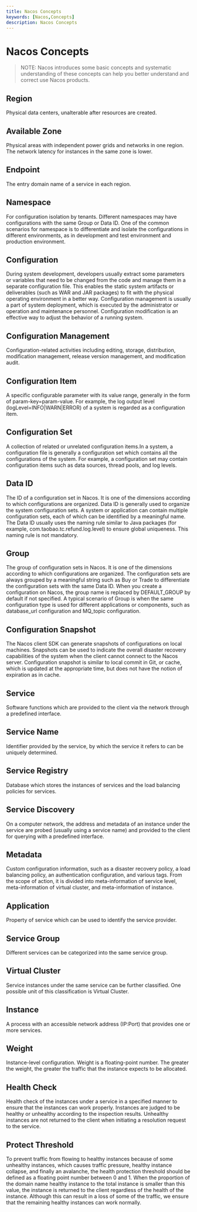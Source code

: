 ```yaml
---
title: Nacos Concepts
keywords: [Nacos,Concepts]
description: Nacos Concepts
---
```


# Nacos Concepts

> NOTE: Nacos introduces some basic concepts and systematic understanding of these concepts can help you better understand and correct use Nacos products.

## Region
Physical data centers, unalterable after resources are created.

## Available Zone
Physical areas with independent power grids and networks in one region. The network latency for instances in the same zone is lower.

## Endpoint
The entry domain name of a service in each region.

## Namespace
For configuration isolation by tenants. Different namespaces may have configurations with the same Group or Data ID. One of the common scenarios for namespace is to differentiate and isolate the configurations in different environments, as in development and test environment and production environment.

## Configuration
During system development, developers usually extract some parameters or variables that need to be changed from the code and manage them in a separate configuration file. This enables the static system artifacts or deliverables (such as WAR and JAR packages) to fit with the physical operating environment in a better way. Configuration management is usually a part of system deployment, which is <span data-type="color" style="color:rgb(38, 38, 38)"><span data-type="background" style="background-color:rgb(255, 255, 255)">executed</span></span> by the administrator or operation and maintenance personnel. Configuration modification is an effective way to adjust the behavior of a running system.

## Configuration Management
Configuration-related activities including editing, storage, distribution, modification management, release version management, and modification audit.

## Configuration Item
A specific configurable parameter with its value range, generally in the form of param-key=param-value. For example, the log output level (logLevel=INFO|WARN|ERROR) of a system is regarded as a configuration item.

## Configuration Set
A collection of related or unrelated configuration items.In a system, a configuration file is generally a configuration set which contains all the configurations of the system. For example, a configuration set may contain configuration items such as data sources, thread pools, and log levels.

## Data ID
The ID of a configuration set in Nacos. It is one of the dimensions according to which configurations are organized. Data ID is generally used to organize the system configuration sets. A system or application can contain multiple configuration sets, each of which can be identified by a meaningful name. The Data ID usually uses the naming rule similar to Java packages (for example, com.taobao.tc.refund.log.level) to ensure global uniqueness. This naming rule is not mandatory.

## Group
The group of configuration sets in Nacos. It is one of the dimensions according to which configurations are organized. The configuration sets are always grouped by a meaningful string such as Buy or Trade to differentiate the configuration sets with the same Data ID. When you create a configuration on Nacos, the group name is replaced by DEFAULT\_GROUP by default if not specified. A typical scenario of Group is when the same configuration type is used for different applications or components, such as database\_url configuration and MQ\_topic configuration.

## Configuration Snapshot
The Nacos client SDK can generate snapshots of configurations on local machines. Snapshots can be used to indicate the overall disaster recovery capabilities of the system when the client cannot connect to the Nacos server. Configuration snapshot is similar to local commit in Git, or cache, which is updated at the appropriate time, but does not have the notion of expiration as in cache.

## Service
Software functions which are provided to the client via the network through a predefined interface.

## Service Name
Identifier provided by the service, by which the service it refers to can be uniquely determined.

## Service Registry
Database which stores the instances of services and the load balancing policies for services.

## Service Discovery
On a computer network, the address and metadata of an instance under the service are probed (usually using a service name) and provided to the client for querying with a predefined interface.

## Metadata
Custom configuration information, such as a disaster recovery policy, a load balancing policy, an authentication configuration, and various tags. From the scope of action, it is divided into meta-information of service level, meta-information of virtual cluster, and meta-information of instance.

## Application
Property of service which can be used to identify the service provider.

## Service Group
Different services can be categorized into the same service group.

## Virtual Cluster
Service instances under the same service can be further classified. One possible unit of this classification is Virtual Cluster.

## Instance
A process with an accessible network address (IP:Port) that provides one or more services.

## Weight
Instance-level configuration. Weight is a floating-point number. The greater the weight, the greater the traffic that the instance expects to be allocated.

## Health Check
Health check of the instances under a service in a specified manner to ensure that the instances can work properly. Instances are judged to be healthy or unhealthy according to the inspection results. Unhealthy instances are not returned to the client when initiating a resolution request to the service.

## Protect Threshold
To prevent traffic from flowing to healthy instances because of some unhealthy instances, which causes traffic pressure, healthy instance collapse, and finally an avalanche, the health protection threshold should be defined as a floating point number between 0 and 1. When the proportion of the domain name healthy instance to the total instance is smaller than this value, the instance is returned to the client regardless of the health of the instance. Although this can result in a loss of some of the traffic, we ensure that the remaining healthy instances can work normally.

